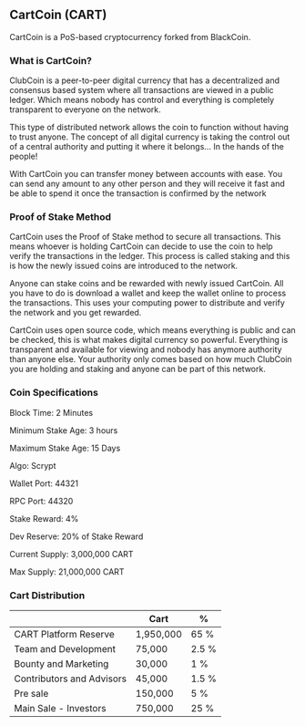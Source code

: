 ## CartCoin (CART)

CartCoin is a PoS-based cryptocurrency forked from BlackCoin.

### What is CartCoin?
ClubCoin is a peer-to-peer digital currency that has a decentralized and consensus based system where all transactions are viewed in a public ledger. Which means nobody has control and everything is completely transparent to everyone on the network.

This type of distributed network allows the coin to function without having to trust anyone. The concept of all digital currency is taking the control out of a central authority and putting it where it belongs... In the hands of the people!

With CartCoin you can transfer money between accounts with ease. You can send any amount to any other person and they will receive it fast and be able to spend it once the transaction is confirmed by the network

### Proof of Stake Method
CartCoin uses the Proof of Stake method to secure all transactions. This means whoever is holding CartCoin can decide to use the coin to help verify the transactions in the ledger. This process is called staking and this is how the newly issued coins are introduced to the network.

Anyone can stake coins and be rewarded with newly issued CartCoin. All you have to do is download a wallet and keep the wallet online to process the transactions. This uses your computing power to distribute and verify the network and you get rewarded.

CartCoin uses open source code, which means everything is public and can be checked, this is what makes digital currency so powerful. Everything is transparent and available for viewing and nobody has anymore authority than anyone else. Your authority only comes based on how much ClubCoin you are holding and staking and anyone can be part of this network.

### Coin Specifications

Block Time: 2 Minutes

Minimum Stake Age: 3 hours

Maximum Stake Age: 15 Days

Algo: Scrypt

Wallet Port: 44321

RPC Port: 44320

Stake Reward: 4%

Dev Reserve: 20% of Stake Reward

Current Supply: 3,000,000 CART

Max Supply: 21,000,000 CART


### Cart Distribution
|                              | Cart               | %            |
|------------------------------|--------------------|--------------|
| CART Platform Reserve        | 1,950,000          |65 %          |
| Team and Development         | 75,000             |2.5 %         |
| Bounty and Marketing         | 30,000             |1 %           |
| Contributors and Advisors    | 45,000             |1.5 %         |
| Pre sale                     | 150,000            |5 %           |
| Main Sale - Investors        | 750,000            |25 %          |
